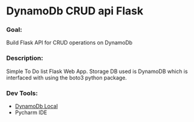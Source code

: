 # DynamoDb CRUD api Flask

### Goal:
Build Flask API for CRUD operations on DynamoDb

### Description:
Simple To Do list Flask Web App. Storage DB used is DynamoDB which is interfaced with using the boto3 python package.




### Dev Tools:
- [DynamoDb Local](https://docs.aws.amazon.com/amazondynamodb/latest/developerguide/DynamoDBLocal.DownloadingAndRunning.html)
- Pycharm IDE